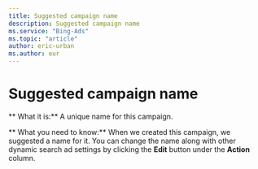 ```yaml
---
title: Suggested campaign name
description: Suggested campaign name
ms.service: "Bing-Ads"
ms.topic: "article"
author: eric-urban
ms.author: eur
---
```


# Suggested campaign name

**      What it is:**     A unique name for this campaign.

**      What you need to know:**     When we created this campaign, we suggested a name for it. You can change the name along with other dynamic search ad settings by clicking the **Edit** button under the **Action** column.


